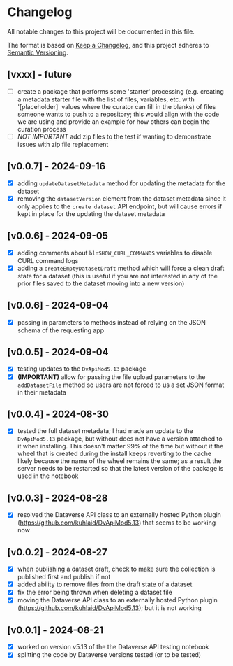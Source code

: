 # Changelog

All notable changes to this project will be documented in this file.

The format is based on [Keep a Changelog](https://keepachangelog.com/en/1.0.0/),
and this project adheres to [Semantic Versioning](https://semver.org/spec/v2.0.0.html).

## [vxxx] - future

- [ ] create a package that performs some 'starter' processing (e.g. creating a metadata starter file with the list of files, variables, etc. with '[placeholder]' values where the curator can fill in the blanks) of files someone wants to push to a repository; this would align with the code we are using and provide an example for how others can begin the curation process
- [ ] *NOT IMPORTANT* add zip files to the test if wanting to demonstrate issues with zip file replacement

## [v0.0.7] - 2024-09-16

- [x] adding `updateDatasetMetadata` method for updating the metadata for the dataset
- [x] removing the `datasetVersion` element from the dataset metadata since it only applies to the `create dataset` API endpoint, but will cause errors if kept in place for the updating the dataset metadata

## [v0.0.6] - 2024-09-05

- [x] adding comments about `blnSHOW_CURL_COMMANDS` variables to disable CURL command logs
- [x] adding a `createEmptyDatasetDraft` method which will force a clean draft state for a dataset (this is useful if you are not interested in any of the prior files saved to the dataset moving into a new version)

## [v0.0.6] - 2024-09-04

- [x] passing in parameters to methods instead of relying on the JSON schema of the requesting app

## [v0.0.5] - 2024-09-04

- [x] testing updates to the `DvApiMod5.13` package
- [x] **(IMPORTANT)** allow for passing the file upload parameters to the `addDatasetFile` method so users are not forced to us a set JSON format in their metadata

## [v0.0.4] - 2024-08-30

- [x] tested the full dataset metadata; I had made an update to the `DvApiMod5.13` package, but without  does not have a version attached to it when installing. This doesn't matter 99% of the time but without it the wheel that is created during the install keeps reverting to the cache likely because the name of the wheel remains the same; as a result the server needs to be restarted so that the latest version of the package is used in the notebook

## [v0.0.3] - 2024-08-28

- [x] resolved the Dataverse API class to an externally hosted Python plugin (https://github.com/kuhlaid/DvApiMod5.13) that seems to be working now

## [v0.0.2] - 2024-08-27

- [x] when publishing a dataset draft, check to make sure the collection is published first and publish if not
- [x] added ability to remove files from the draft state of a dataset
- [x] fix the error being thrown when deleting a dataset file
- [x] moving the Dataverse API class to an externally hosted Python plugin (https://github.com/kuhlaid/DvApiMod5.13); but it is not working

## [v0.0.1] - 2024-08-21

- [x] worked on version v5.13 of the the Dataverse API testing notebook
- [x] splitting the code by Dataverse versions tested (or to be tested)
